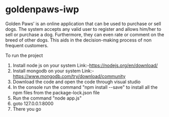 # goldenpaws-iwp
Golden Paws’ is an online application that can be used to purchase or sell dogs. The system
accepts any valid user to register and allows him/her to sell or purchase a dog. Furthermore, they
can even rate or comment on the breed of other dogs. This aids in the decision-making process of
non frequent customers.

To run the project
1. Install node js on your system
Link:-https://nodejs.org/en/download/
2. Install mongodb on your system
Link:-https://www.mongodb.com/try/download/community
3. Download the code and open the code through visual studio
4. In the console run the command "npm install --save" to install all the npm files from the package-lock.json file
5. Run the command "node app.js"
6. goto 127.0.0.1:8000
7. There you go
